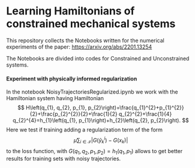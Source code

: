# Learning Hamiltonians of constrained mechanical systems

This repository collects the Notebooks written for the numerical experiments of the paper: https://arxiv.org/abs/2201.13254

The Notebooks are divided into codes for Constrained and Unconstrained systems.



#### Experiment with physically informed regularization

In the notebook NoisyTrajectoriesRegularized.ipynb we work with the Hamiltonian system having Hamiltonian
$$
H\left(q_{1}, q_{2}, p_{1}, p_{2}\right)=\frac{q_{1}^{2}+p_{1}^{2}}{2}+\frac{p_{2}^{2}}{2}+\frac{1}{2} q_{2}^{2}+\frac{1}{4} q_{2}^{4}=h_{1}\left(q_{1}, p_{1}\right)+h_{2}\left(q_{2}, p_{2}\right).
$$
Here we test if training adding a regularization term of the form
$$
\mu \sum_{i \in \mathcal{I}}\left |G\left(\hat{y}_{k}^{i}\right)-G\left(x_{k}\right)\right|
$$
to the loss function, with $G(q_1,q_2,p_1,p_2)=h_1(q_1,p_1)$ allows to get better results for training sets with noisy trajectories.

